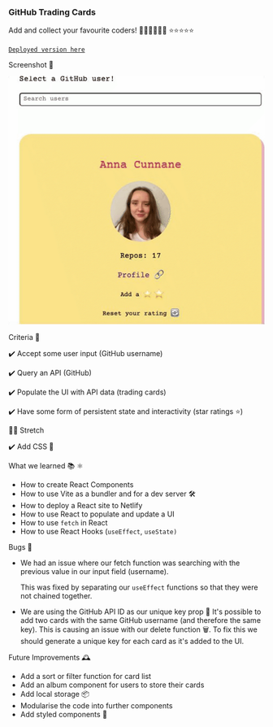 ### GitHub Trading Cards

Add and collect your favourite coders! 👩🏻‍💻👨🏾‍💻 ⭐️⭐️⭐️⭐️⭐️

[`Deployed version here`](https://admiring-bhaskara-92e55d.netlify.app/)

Screenshot 👀

![](chrome-capture.gif)

Criteria 📝

✔️ Accept some user input (GitHub username)

✔️ Query an API (GitHub)

✔️ Populate the UI with API data (trading cards)

✔️ Have some form of persistent state and interactivity (star ratings ⭐️)

🙆‍♀️ Stretch

✔️ Add CSS 🎨

What we learned 📚 ⚛️

- How to create React Components
- How to use Vite as a bundler and for a dev server 🛠
- How to deploy a React site to Netlify
- How to use React to populate and update a UI
- How to use `fetch` in React
- How to use React Hooks (`useEffect`, `useState)`

Bugs 🐛

- We had an issue where our fetch function was searching with the previous value in our input field (username).

  This was fixed by separating our `useEffect` functions so that they were not chained together.

- We are using the GitHub API ID as our unique key prop 🔑 It's possible to add two cards with the same GitHub username (and therefore the same key). This is causing an issue with our delete function 🗑. To fix this we should generate a unique key for each card as it's added to the UI.

Future Improvements 🕰

- Add a sort or filter function for card list
- Add an album component for users to store their cards
- Add local storage 📦
- Modularise the code into further components
- Add styled components 💅
